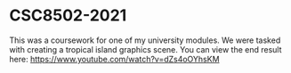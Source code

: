 # CSC8502-2021

This was a coursework for one of my university modules. We were tasked with creating a tropical island graphics scene. You can view the end result here: https://www.youtube.com/watch?v=dZs4oOYhsKM
